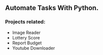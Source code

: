 ## Automate Tasks With Python.

### Projects related:

  * Image Reader
  * Lottery Score
  * Report Budget
  * Youtube Downloader